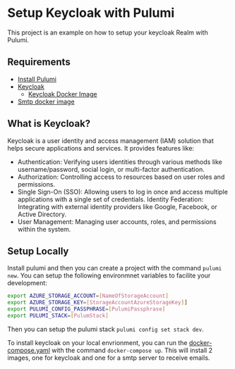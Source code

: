 # Setup Keycloak with Pulumi

This project is an example on how to setup your keycloak Realm with Pulumi.

## Requirements

* [Install Pulumi](https://www.pulumi.com/docs/get-started/install/)
* [Keycloak](https://www.keycloak.org/documentation)
  * [Keycloak Docker Image](https://www.keycloak.org/server/containers)
* [Smtp docker image](https://github.com/rnwood/smtp4dev)

## What is Keycloak?

Keycloak is a user identity and access management (IAM) solution that helps secure applications and services. It provides features like:

* Authentication: Verifying users identities through various methods like username/password, social login, or multi-factor authentication.
* Authorization: Controlling access to resources based on user roles and permissions.
* Single Sign-On (SSO): Allowing users to log in once and access multiple applications with a single set of credentials.
Identity Federation: Integrating with external identity providers like Google, Facebook, or Active Directory.
* User Management: Managing user accounts, roles, and permissions within the system.

## Setup Locally

Install pulumi and then you can create a project with the command `pulumi new`. You can setup the following environmnet variables to facilite your development:

```bash
export AZURE_STORAGE_ACCOUNT=[NameOfStorageAccount]
export AZURE_STORAGE_KEY=[StorageAccountAzureStorageKey]]
export PULUMI_CONFIG_PASSPHRASE=[PulumiPassphrase]
export PULUMI_STACK=[PulumStack]
```
Then you can setup the pulumi stack `pulumi config set stack dev`.

To install keycloak on your local envrionment, you can run the [docker-compose.yaml](./src/docker-compose.yaml) with the command `docker-compose up`. This will install 2 images, one for keycloak and one for a smtp server to receive emails.